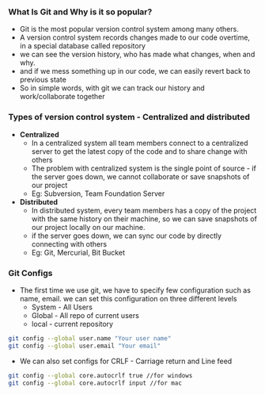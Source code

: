 ### **What Is Git and Why is it so popular?**

- Git is the most popular version control system among many others.
- A version control system records changes made to our code overtime, in a special database called repository
- we can see the version history, who has made what changes, when and why.
- and if we mess something up in our code, we can easily revert back to previous state
- So in simple words, with git we can track our history and work/collaborate together

### **Types of version control system - Centralized and distributed**

- **Centralized**
  - In a centralized system all team members connect to a centralized server to get the latest copy of the code and to share change with others
  - The problem with centralized system is the single point of source - if the server goes down, we cannot collaborate or save snapshots of our project
  - Eg: Subversion, Team Foundation Server
- **Distributed**
  - In distributed system, every team members has a copy of the project with the same history on their machine, so we can save snapshots of our project locally on our machine.
  - if the server goes down, we can sync our code by directly connecting with others
  - Eg: Git, Mercurial, Bit Bucket

### Git Configs

- The first time we use git, we have to specify few configuration such as name, email. we can set this configuration on three different levels
  - System - All Users
  - Global - All repo of current users
  - local - current repository

```bash
git config --global user.name "Your user name"
git config --global user.email "Your email"
```

- We can also set configs for CRLF - Carriage return and Line feed

```bash
git config --global core.autocrlf true //for windows
git config --global core.autocrlf input //for mac
```
